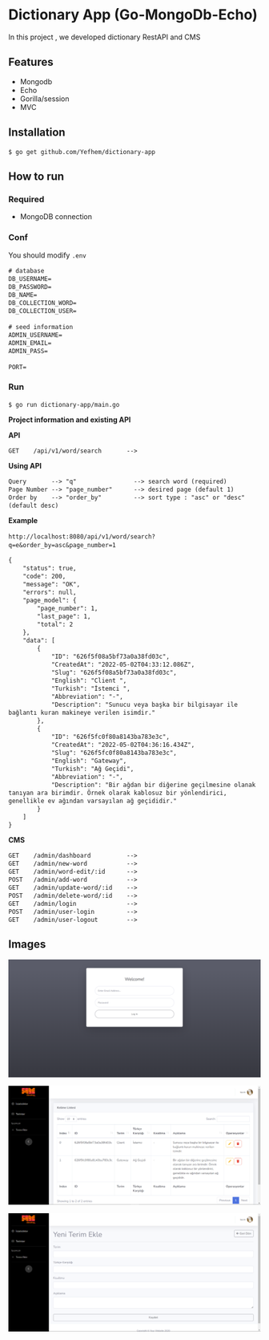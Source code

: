 # Dictionary App (Go-MongoDb-Echo)

In this project , we developed dictionary RestAPI and CMS

## Features

- Mongodb
- Echo
- Gorilla/session
- MVC


## Installation

```
$ go get github.com/Yefhem/dictionary-app
```

## How to run

### Required

- MongoDB connection

### Conf

You should modify `.env`

```
# database
DB_USERNAME=   
DB_PASSWORD=     
DB_NAME=
DB_COLLECTION_WORD=
DB_COLLECTION_USER=

# seed information
ADMIN_USERNAME= 
ADMIN_EMAIL=
ADMIN_PASS=

PORT=
```


### Run

```
$ go run dictionary-app/main.go
```

**Project information and existing API**

**API**

```
GET    /api/v1/word/search       --> 
```

**Using API**

```
Query       --> "q"                --> search word (required)
Page Number --> "page_number"      --> desired page (default 1)
Order by    --> "order_by"         --> sort type : "asc" or "desc" (default desc)
```

**Example**

`http://localhost:8080/api/v1/word/search?q=e&order_by=asc&page_number=1`

```
{
    "status": true,
    "code": 200,
    "message": "OK",
    "errors": null,
    "page_model": {
        "page_number": 1,
        "last_page": 1,
        "total": 2
    },
    "data": [
        {
            "ID": "626f5f08a5bf73a0a38fd03c",
            "CreatedAt": "2022-05-02T04:33:12.086Z",
            "Slug": "626f5f08a5bf73a0a38fd03c",
            "English": "Client ",
            "Turkish": "İstemci ",
            "Abbreviation": "-",
            "Description": "Sunucu veya başka bir bilgisayar ile bağlantı kuran makineye verilen isimdir."
        },
        {
            "ID": "626f5fc0f80a8143ba783e3c",
            "CreatedAt": "2022-05-02T04:36:16.434Z",
            "Slug": "626f5fc0f80a8143ba783e3c",
            "English": "Gateway",
            "Turkish": "Ağ Geçidi",
            "Abbreviation": "-",
            "Description": "Bir ağdan bir diğerine geçilmesine olanak tanıyan ara birimdir. Örnek olarak kablosuz bir yönlendirici,  genellikle ev ağından varsayılan ağ geçididir."
        }
    ]
}
```

**CMS**

```
GET    /admin/dashboard          --> 
GET    /admin/new-word           --> 
GET    /admin/word-edit/:id      --> 
POST   /admin/add-word           --> 
GET    /admin/update-word/:id    --> 
POST   /admin/delete-word/:id    --> 
GET    /admin/login              --> 
POST   /admin/user-login         --> 
GET    /admin/user-logout        --> 
```


## Images

![login](./image/login.PNG)

![dataTable](./image/dashboard_main.PNG)

![wordAdd](./image/dashboard_add.PNG)
